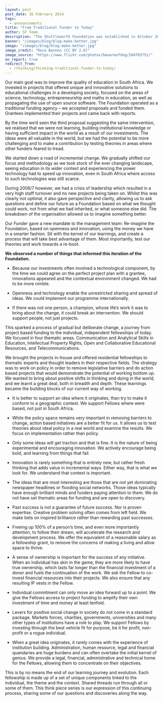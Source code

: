 ```yaml
---
layout: post
post_date: 16 February 2014
tags: 
  - announcements
title: "From Traditional Funder to Today"
author: SF Team
description: "The Shuttleworth Foundation was established in October 2000 with the belief that education is the key to unlocking the creative and intellectual potential of the South African youth."
banner: "/images/blog/blog-make-better.jpg"
image: "/images/blog/blog-make-better.jpg"
image_credit: "Race Bannon (CC BY 2.0)"
image_source: "https://www.flickr.com/photos/bewareofdog/284783751/"
on_report: true
redirect_from:
  - /thinking/thinking-traditional-funder-to-today/
---
```


Our main goal was to improve the quality of education in South Africa. We invested in projects that offered unique and innovative solutions to educational challenges in a developing society, focused on the areas of science, technology, entrepreneurship and maths in education, as well as propagating the use of open source software. The Foundation operated as a traditional funding agency – we accepted proposals and funded them. Grantees implemented their projects and came back with reports.

By the time we’d seen the third  proposal suggesting the same intervention, we realised that we were not learning, building institutional knowledge or having  sufficient impact in the world as a result of our investments. The ideas were all valuable in the world, but we had the potential to be more challenging and to make a contribution by testing theories in areas where other funders feared to tread.

We started down a road of incremental change. We gradually shifted our focus and methodology as we took stock of the ever changing landscape, seeing education in its wider context and experiencing the power technology had to speed up innovation, even in South Africa where access to such technologies was still scarce.

During 2006/7 however, we had a crisis of leadership which resulted in a very high staff turnover and no new projects being taken on. Whilst this was clearly not optimal, it also gave perspective and clarity, allowing us to ask questions  and define our future as a Foundation based on what we  thought could work, not from what we had inherited, or what someone else  did.  The breakdown of the organisation allowed us to imagine something better.

Our Funder gave a new mandate to the management team: Re-imagine the Foundation, based on openness and innovation, using the money we have in a smarter fashion.  Sit with the kernel of our learnings, and create a process that will take best advantage of them.  Most importantly, test our theories and work towards a re-boot.

**We observed a number of things that informed this iteration of the Foundation.**

- Because our investments often involved a technological component, by the time   we could agree on the perfect project plan with a grantee, innovations appeared and the contextual environment changed. We had to be more nimble.

- Openness and technology enable the unrestricted sharing and  spread of ideas. We could implement our programme internationally.

- If there was not one person, a champion, whose life’s work it was to bring about the change, it could break an intervention.  We should support people, not just projects.

This sparked a process of gradual but deliberate change, a journey from project based funding to the individual, independent fellowships of today.  We focused in four thematic areas. Communication and Analytical Skills in Education, Intellectual Property Rights, Open and Collaborative Educational Resources, and Telecommunications.

We brought the projects in-house and offered residential fellowships to thematic experts and thought leaders in their respective fields.  The strategy was to work on policy in order to remove legislative  barriers and do action based projects that would demonstrate the potential of working bottom up. We wanted to bring about positive shifts in thinking and doing in the world, and we learnt a great deal, both in breadth and depth. These learnings became the building blocks of our current way of working.

- It is better to support an idea where it originates, than try to make it conform to a geographic context. We support Fellows where were based, not just in South Africa.

- While the policy space remains very important in removing barriers to change, action based initiatives are a better fit for us. It allows us to test theories about ideal policy in a real world and examine the results. We focus on implementation rather than policy.

- Only some ideas will get traction and that is fine. It is the nature of being experimental and  encouraging innovation. We actively encourage being bold, and learning from things that fail.

- Innovation is rarely something that is entirely new, but rather fresh thinking that adds value in incremental ways. Either way, that is what we look for. We understand that context is important.

- The ideas that are most interesting are those that are not yet dominating newspaper headlines or flooding social networks.  Those ideas typically have enough brilliant minds and funders paying  attention to them. We do not have set thematic areas for funding and are open to discovery.

- Past success is not a guarantee of future success. Nor is proven expertise.  Creative problem solving often comes from left field. We make bets on inspired brilliance rather than rewarding past successes.

- Freeing up 100% of a person’s time, and even more importantly attention, to follow their dream, will accelerate the research and development process. We offer the equivalent of a reasonable salary as a fellowship grant, to remove the concerns of making a living and allow space to thrive.

- A sense of ownership is important for the success of any initiative. When an individual has skin in the game, they are more likely to have true ownership, which lasts far longer than the financial investment of a donor and fuels the continuation of the work. We ask the Fellow to co-invest financial resources into their projects.  We also ensure that any resulting IP vests in the Fellow.

- Individual commitment can only move an idea forward up to a point. We give the Fellows access to project funding to amplify their own investment of time and money at least tenfold.

- Levers for positive social change in society do not come in a standard package.  Markets forces, charities, governments, universities and many other types of institutions have a role to play.  We support Fellows by investing through the best vehicle fit for purpose, be it for profit, non-profit or a rogue individual.

- When a great idea originates, it rarely comes with the experience of institution building. Administration, human resource, legal and financial quandaries are huge burdens and can often overtake the initial kernel of genius.  We provide a legal, financial, administrative and technical home for  the Fellows, allowing them to concentrate on their objectives.

This is by no means the end of our learning journey and evolution. Each fellowship is made up of a set of unique components linked to the individual, the theme and the context. Shared threads run through all or some of them. This think piece series is our expression of this continuing process, sharing some of our questions and discoveries along the way.
